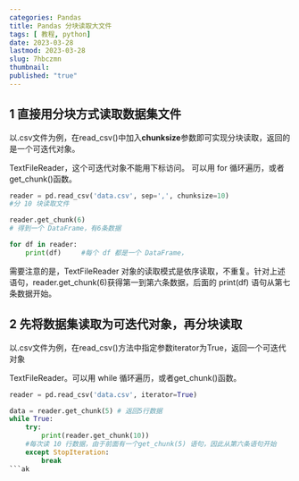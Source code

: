 ```yaml
---
categories: Pandas
title: Pandas 分块读取大文件
tags: [ 教程, python]
date: 2023-03-28
lastmod: 2023-03-28 
slug: 7hbczmn
thumbnail:  
published: "true"
---
```



## 1 直接用分块方式读取数据集文件  

以.csv文件为例，在read_csv()中加入**chunksize**参数即可实现分块读取，返回的是一个可迭代对象。 

TextFileReader，这个可迭代对象不能用下标访问。 可以用 for 循环遍历，或者get_chunk()函数。  

```python
reader = pd.read_csv('data.csv', sep=',', chunksize=10)    
#分 10 块读取文件

reader.get_chunk(6)    
# 得到一个 DataFrame，有6条数据

for df in reader:
    print(df)     #每个 df 都是一个 DataFrame，
```

需要注意的是，TextFileReader 对象的读取模式是依序读取，不重复。针对上述语句，reader.get_chunk(6)获得第一到第六条数据，后面的 print(df) 语句从第七条数据开始。  

## 2 先将数据集读取为可迭代对象，再分块读取 

以.csv文件为例，在read_csv()方法中指定参数iterator为True，返回一个可迭代对象  

TextFileReader。可以用 while 循环遍历，或者get_chunk()函数。  

```python
reader = pd.read_csv('data.csv', iterator=True)

data = reader.get_chunk(5) # 返回5行数据
while True:
    try:
        print(reader.get_chunk(10))    
    #每次读 10 行数据，由于前面有一个get_chunk(5) 语句，因此从第六条语句开始
    except StopIteration:
        break
```ak
```